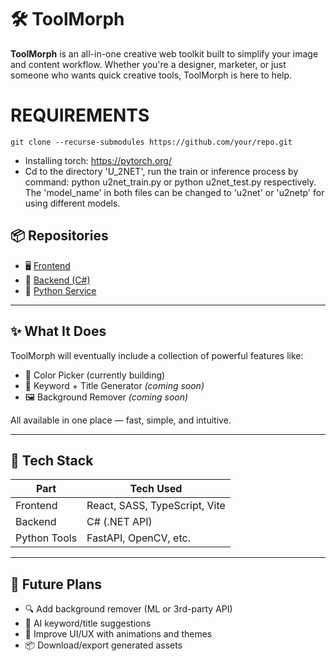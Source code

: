 # 🛠️ ToolMorph

**ToolMorph** is an all-in-one creative web toolkit built to simplify your image and content workflow. Whether you're a designer, marketer, or just someone who wants quick creative tools, ToolMorph is here to help.

# REQUIREMENTS
`git clone --recurse-submodules https://github.com/your/repo.git`
- Installing torch: https://pytorch.org/
- Cd to the directory 'U_2NET', run the train or inference process by command: python u2net_train.py or python u2net_test.py respectively. The 'model_name' in both files can be changed to 'u2net' or 'u2netp' for using different models.

## 📦 Repositories

- 🖥️ [Frontend](https://github.com/MunteanRares/toolmorph-ui)
- 🧠 [Backend (C#)](https://github.com/MunteanRares/toolmorph-api)
- 🐍 [Python Service](https://github.com/MunteanRares/toolmorph-python-service)

---

## ✨ What It Does

ToolMorph will eventually include a collection of powerful features like:

- 🎨 Color Picker (currently building)
- 🧠 Keyword + Title Generator *(coming soon)*
- 🖼️ Background Remover *(coming soon)*

All available in one place — fast, simple, and intuitive.

---

## 🧪 Tech Stack

| Part         | Tech Used                   |
|--------------|-----------------------------|
| Frontend     | React, SASS, TypeScript, Vite |
| Backend      | C# (.NET API)               |
| Python Tools | FastAPI, OpenCV, etc.       |

---

## 🧭 Future Plans

- 🔍 Add background remover (ML or 3rd-party API)
- 🤖 AI keyword/title suggestions
- 🎨 Improve UI/UX with animations and themes
- 📦 Download/export generated assets
